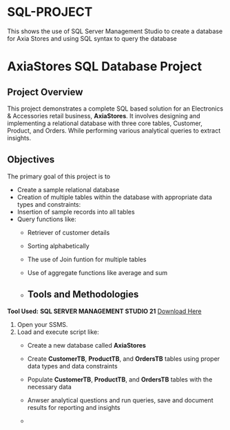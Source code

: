 # SQL-PROJECT
This shows the use of SQL Server Management Studio to create a database for Axia Stores and using SQL syntax to query the database

# AxiaStores SQL Database Project
## Project Overview
This project demonstrates a complete SQL based solution for an Electronics & Accessories retail business, **AxiaStores**. It involves designing and implementing a relational database with three core tables, Customer, Product, and Orders. While performing various analytical queries to extract insights.

## Objectives
The primary goal of this project is to
- Create a sample relational database
- Creation of multiple tables within the database with appropriate data types and constraints:
- Insertion of sample records into all tables
- Query functions like:
  - Retriever of customer details
  - Sorting alphabetically
  - The use of Join funtion for multiple tables
  - Use of aggregate functions like average and sum
 
  - ## Tools and Methodologies 
**Tool Used:** **SQL SERVER MANAGEMENT STUDIO 21** [Download Here](https://www.microsoft.com/en-us/sql-server/sql-server-downloads)

1. Open your SSMS.
2. Load and execute script like:
   - Create a new database called **AxiaStores**
   - Create **CustomerTB**, **ProductTB**, and **OrdersTB** tables using proper data types and data constraints
   - Populate **CustomerTB**, **ProductTB**, and **OrdersTB** tables with the necessary data
   - Anwser analytical questions and run queries, save and document results for reporting and insights
  
   - 
